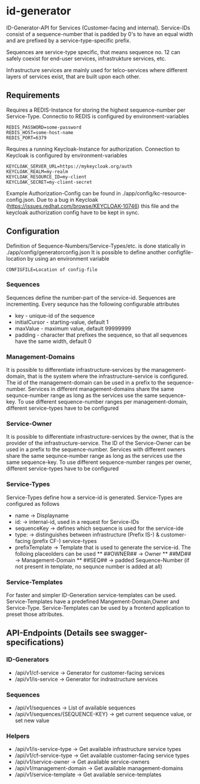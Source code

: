 # id-generator

ID-Generator-API for Services (Customer-facing and internal). Service-IDs consist of a sequence-number that is padded by 0's to have an equal width
and are prefixed by a service-type-specific prefix.

Sequences are service-type specific, that means sequence no. 12 can safely coexist for end-user services, infrastrukture services, etc.

Infrastructure services are mainly used for telco-services where different layers of services exist, that are built upon each other.

## Requirements
Requires a REDIS-Instance for storing the highest sequence-number per Service-Type.
Connectio to REDIS is configured by environment-variables

```
REDIS_PASSWORD=some-password
REDIS_HOST=some-host-name
REDIS_PORT=6379
```

Requires a running Keycloak-Instance for authorization. Connection to Keycloak is configured by environment-variables

```
KEYCLOAK_SERVER_URL=https://mykeycloak.org/auth
KEYCLOAK_REALM=my-realm
KEYCLOAK_RESOURCE_ID=my-client
KEYCLOAK_SECRET=my-client-secret
```

Example Authorization-Config can be found in ./app/config/kc-resource-config.json.
Due to a bug in Keycloak (https://issues.redhat.com/browse/KEYCLOAK-10746) this file and the keycloak authorization config have to be kept in sync.

## Configuration
Definition of Sequence-Numbers/Service-Types/etc. is done statically in ./app/config/generatorconfig.json
It is possible to define another configfile-location by using an environment variable

```
CONFIGFILE=Location of config-file 
```

### Sequences
Sequences define the number-part of the service-id. Sequences are incrementing. Every sequnce has the following configurable attributes

* key - unique-id of the sequence
* initialCursor - starting-value, default 1
* maxValue - maximum value, default 99999999
* padding - character that prefixes the sequence, so that all sequences have the same width, default 0

### Management-Domains
It is possible to differentiate infrastructure-services by the management-domain, that is the system where the infrastructure-service is configured.
The id of the management-domain can be used in a prefix to the sequence-number. Services in different management-domains share the same sequnce-number range
as long as the services use the same sequence-key.
To use different sequence-number ranges per management-domain, different service-types have to be configured

### Service-Owner
It is possible to differentiate infrastructure-services by the owner, that is the provider of the infrastructure-service.
The ID of the Service-Owner can be used in a prefix to the sequence-number. Services with different owners share the same sequnce-number range
as long as the services use the same sequence-key.
To use different sequence-number ranges per owner, different service-types have to be configured

### Service-Types
Service-Types define how a service-id is generated. Service-Types are configured as follows

* name -> Displayname
* id: -> internal-id, used in a request for Service-IDs
* sequenceKey -> defines which sequence is used for the service-ide
* type: -> distinguishes between infrastructure (Prefix IS-)  & customer-facing (prefix CF-) service-types
* prefixTemplate -> Template that is used to generate the service-id. The folloing placeolders can be used
** ##OWNER## -> Owner
** ##MD## -> Management-Domain
** ##SEQ## -> padded Sequence-Number (if not present in template, no sequnce number is added at all)

### Service-Templates
For faster and simpler ID-Generation service-templates can be used. Service-Templates have a predefined Mangement-Domain,Owner and Service-Type. 
Service-Templates can be used by a frontend application to preset those attributes.

## API-Endpoints (Details see swagger-specifications)
### ID-Generators

* /api/v1/cf-service -> Generator for customer-facing services
* /api/v1/is-service -> Generator for indrastructure services

### Sequences

* /api/v1/sequences -> List of available sequences
* /api/v1/sequences/{SEQUENCE-KEY} -> get current sequence value, or set new value

### Helpers

* /api/v1/is-service-type -> Get available infrastructure service types
* /api/v1/cf-service-type -> Get available customer-facing service types
* /api/v1/service-owner -> Get available service-owners
* /api/v1/management-domain -> Get available management-domains
* /api/v1/service-template -> Get available service-templates

